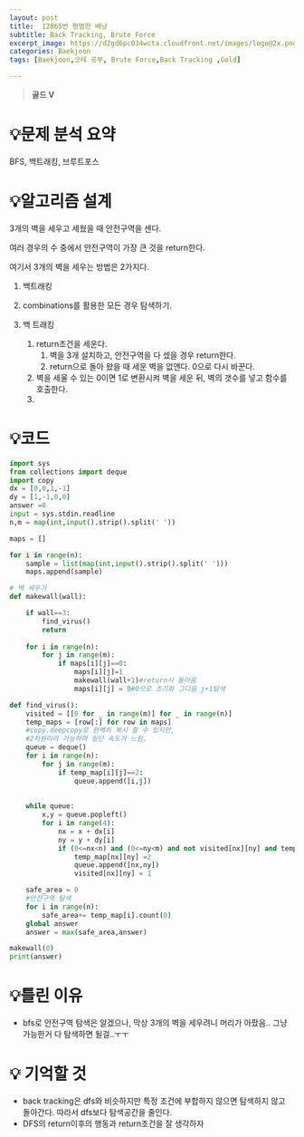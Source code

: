 ```yaml
---
layout: post
title:  12865번 평범한 배낭
subtitle: Back Tracking, Brute Force
excerpt_image: https://d2gd6pc034wcta.cloudfront.net/images/logo@2x.png
categories: Baekjoon
tags: [Baekjoon,코테 공부, Brute Force,Back Tracking ,Gold]

---
```


> **골드 V**

# 💡**문제 분석 요약**

BFS, 백트래킹, 브루트포스

# 💡**알고리즘 설계**

3개의 벽을 세우고 세웠을 때 안전구역을 센다. 

여러 경우의 수 중에서 안전구역이 가장 큰 것을 return한다. 

여기서 3개의 벽을 세우는 방법은 2가지다.

1. 백트래킹
2. combinations를 활용한 모든 경우 탐색하기. 

1. 백 트래킹
    1. return조건을 세운다. 
        1. 벽을 3개 설치하고, 안전구역을 다 셌을 경우 return한다. 
        2. return으로 돌아 왔을 때 세운 벽을 없앤다. 0으로 다시 바꾼다. 
    2. 벽을 세울 수 있는 0이면 1로 변환시켜 벽을 세운 뒤, 벽의 갯수를 넣고 함수를 호출한다.
    3. 

# 💡코드

```python
import sys
from collections import deque
import copy
dx = [0,0,1,-1]
dy = [1,-1,0,0]
answer =0
input = sys.stdin.readline
n,m = map(int,input().strip().split(' '))

maps = []

for i in range(n):
    sample = list(map(int,input().strip().split(' ')))
    maps.append(sample)    

# 벽 세우기
def makewall(wall):

    if wall==3:
        find_virus()
        return 
    
    for i in range(n):
        for j in range(m):
            if maps[i][j]==0:
                maps[i][j]=1
                makewall(wall+1)#return시 돌아옴
                maps[i][j] = 0#0으로 초기화 그다음 j+1탐색

def find_virus():
    visited = [[0 for _ in range(m)] for _ in range(n)]
    temp_maps = [row[:] for row in maps]
    #copy.deepcopy로 완벽히 복사 할 수 있지만,
    #2차원이라 가능하며 일단 속도가 느림. 
    queue = deque()
    for i in range(n):
        for j in range(m):
            if temp_map[i][j]==2:
                queue.append([i,j])
    
    
    while queue:
        x,y = queue.popleft()
        for i in range(4):
            nx = x + dx[i]
            ny = y + dy[i]
            if (0<=nx<n) and (0<=ny<m) and not visited[nx][ny] and temp_map[nx][ny] ==0:
                temp_map[nx][ny] =2
                queue.append([nx,ny])
                visited[nx][ny] = 1

    safe_area = 0
    #안전구역 탐색
    for i in range(n):
        safe_area+= temp_map[i].count(0)
    global answer
    answer = max(safe_area,answer)

makewall(0)
print(answer)
```

# 💡틀린 이유

- bfs로 안전구역 탐색은 알겠으나, 막상 3개의 벽을 세우려니 머리가 아팠음.. 그냥 가능한거 다 탐색하면 될걸..ㅜㅜ

# 💡 기억할 것

- back tracking은 dfs와 비슷하지만 특정 조건에 부합하지 않으면 탐색하지 않고 돌아간다. 따라서 dfs보다 탐색공간을 줄인다.
- DFS의 return이후의 행동과 return조건을 잘 생각하자